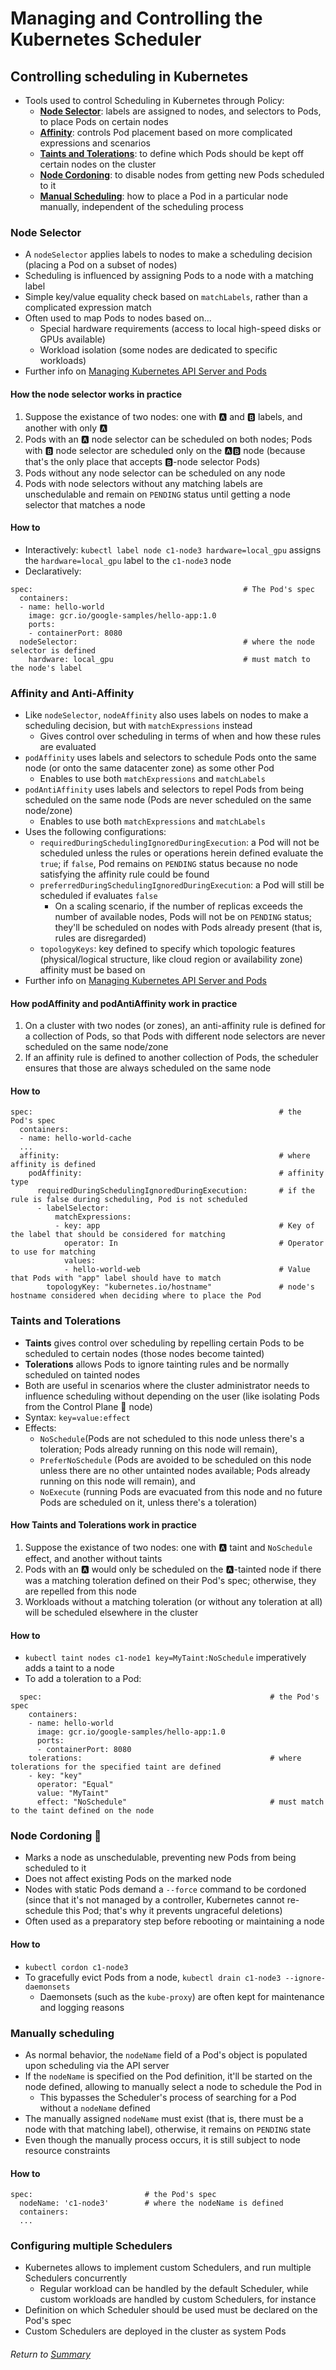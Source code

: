# Managing and Controlling the Kubernetes Scheduler

## Controlling scheduling in Kubernetes
- Tools used to control Scheduling in Kubernetes through Policy:
    - [**Node Selector**](02controllingScheduling.md#node-selector): labels are assigned to nodes, and selectors to Pods, to place Pods on certain nodes
    - [**Affinity**](02controllingScheduling.md#affinity-and-anti-affinity): controls Pod placement based on more complicated expressions and scenarios
    - [**Taints and Tolerations**](02controllingScheduling.md#taints-and-tolerations): to define which Pods should be kept off certain nodes on the cluster
    - [**Node Cordoning**](02controllingScheduling.md#node-cordoning-🛑): to disable nodes from getting new Pods scheduled to it
    - [**Manual Scheduling**](02controllingScheduling.md#manually-scheduling): how to place a Pod in a particular node manually, independent of the scheduling process

### Node Selector
- A `nodeSelector` applies labels to nodes to make a scheduling decision (placing a Pod on a subset of nodes)
- Scheduling is influenced by assigning Pods to a node with a matching label
- Simple key/value equality check based on `matchLabels`, rather than a complicated expression match
- Often used to map Pods to nodes based on...
    - Special hardware requirements (access to local high-speed disks or GPUs available)
    - Workload isolation (some nodes are dedicated to specific workloads)
- Further info on [Managing Kubernetes API Server and Pods](../../Managing%20the%20Kubernetes%20API%20Server%20and%20Pods/02managingObjectsLabelsAnnotationsNamespaces/02workingWithLabels.md)

#### How the node selector works in practice
1. Suppose the existance of two nodes: one with 🅰️ and 🅱️ labels, and another with only 🅰️
2. Pods with an 🅰️ node selector can be scheduled on both nodes; Pods with 🅱️ node selector are scheduled only on the 🅰️🅱️ node (because that's the only place that accepts 🅱️-node selector Pods)
3. Pods without any node selector can be scheduled on any node
4. Pods with node selectors without any matching labels are unschedulable and remain on `PENDING` status until getting a node selector that matches a node

#### How to
- Interactively: `kubectl label node c1-node3 hardware=local_gpu` assigns the `hardware=local_gpu` label to the `c1-node3` node
- Declaratively:
```
spec:                                               # The Pod's spec
  containers:
  - name: hello-world
    image: gcr.io/google-samples/hello-app:1.0
    ports:
    - containerPort: 8080
  nodeSelector:                                     # where the node selector is defined
    hardware: local_gpu                             # must match to the node's label
```

### Affinity and Anti-Affinity
- Like `nodeSelector`, `nodeAffinity` also uses labels on nodes to make a scheduling decision, but with `matchExpressions` instead
    - Gives control over scheduling in terms of when and how these rules are evaluated
- `podAffinity` uses labels and selectors to schedule Pods onto the same node (or onto the same datacenter zone) as some other Pod
    - Enables to use both `matchExpressions` and `matchLabels`
- `podAntiAffinity` uses labels and selectors to repel Pods from being scheduled on the same node (Pods are never scheduled on the same node/zone)
    - Enables to use both `matchExpressions` and `matchLabels`
- Uses the following configurations:
    - `requiredDuringSchedulingIgnoredDuringExecution`: a Pod will not be scheduled unless the rules or operations herein defined evaluate the `true`; if `false`, Pod remains on `PENDING` status because no node satisfying the affinity rule could be found
    - `preferredDuringSchedulingIgnoredDuringExecution`: a Pod will still be scheduled if evaluates `false`
      - On a scaling scenario, if the number of replicas exceeds the number of available nodes, Pods will not be on `PENDING` status; they'll be scheduled on nodes with Pods already present (that is, rules are disregarded)
    - `topologyKeys`: key defined to specify which topologic features (physical/logical structure, like cloud region or availability zone) affinity must be based on
- Further info on [Managing Kubernetes API Server and Pods](../../Managing%20the%20Kubernetes%20API%20Server%20and%20Pods/02managingObjectsLabelsAnnotationsNamespaces/02workingWithLabels.md)

#### How podAffinity and podAntiAffinity work in practice
1. On a cluster with two nodes (or zones), an anti-affinity rule is defined for a collection of Pods, so that Pods with different node selectors are never scheduled on the same node/zone
2. If an affinity rule is defined to another collection of Pods, the scheduler ensures that those are always scheduled on the same node

#### How to
```
spec:                                                       # the Pod's spec
  containers:
  - name: hello-world-cache
  ...
  affinity:                                                 # where affinity is defined
    podAffinity:                                            # affinity type
      requiredDuringSchedulingIgnoredDuringExecution:       # if the rule is false during scheduling, Pod is not scheduled
      - labelSelector:
          matchExpressions:
          - key: app                                        # Key of the label that should be considered for matching
            operator: In                                    # Operator to use for matching
            values:
            - hello-world-web                               # Value that Pods with "app" label should have to match
        topologyKey: "kubernetes.io/hostname"               # node's hostname considered when deciding where to place the Pod
```

### Taints and Tolerations
- **Taints** gives control over scheduling by repelling certain Pods to be scheduled to certain nodes (those nodes become tainted)
- **Tolerations** allows Pods to ignore tainting rules and be normally scheduled on tainted nodes
- Both are useful in scenarios where the cluster administrator needs to influence scheduling without depending on the user (like isolating Pods from the Control Plane 🧠 node)
- Syntax: `key=value:effect`
- Effects: 
  - `NoSchedule`(Pods are not scheduled to this node unless there's a toleration; Pods already running on this node will remain),
  - `PreferNoSchedule` (Pods are avoided to be scheduled on this node unless there are no other untainted nodes available; Pods already running on this node will remain), and
  - `NoExecute` (running Pods are evacuated from this node and no future Pods are scheduled on it, unless there's a toleration)

#### How Taints and Tolerations work in practice
1. Suppose the existance of two nodes: one with 🅰️ taint and `NoSchedule` effect, and another without taints
2. Pods with an 🅰️ would only be scheduled on the 🅰️-tainted node if there was a matching toleration defined on their Pod's spec; otherwise, they are repelled from this node
3. Workloads without a matching toleration (or without any toleration at all) will be scheduled elsewhere in the cluster

#### How to
- `kubectl taint nodes c1-node1 key=MyTaint:NoSchedule` imperatively adds a taint to a node  
- To add a toleration to a Pod:
```
  spec:                                                   # the Pod's spec
    containers:
    - name: hello-world
      image: gcr.io/google-samples/hello-app:1.0
      ports:
      - containerPort: 8080
    tolerations:                                          # where tolerations for the specified taint are defined
    - key: "key"
      operator: "Equal"
      value: "MyTaint"
      effect: "NoSchedule"                                # must match to the taint defined on the node
```
### Node Cordoning 🛑
- Marks a node as unschedulable, preventing new Pods from being scheduled to it
- Does not affect existing Pods on the marked node
- Nodes with static Pods demand a `--force` command to be cordoned (since that it's not managed by a controller, Kubernetes cannot re-schedule this Pod; that's why it prevents ungraceful deletions)
- Often used as a preparatory step before rebooting or maintaining a node

#### How to
- `kubectl cordon c1-node3`
- To gracefully evict Pods from a node, `kubectl drain c1-node3 --ignore-daemonsets`
  - Daemonsets (such as the `kube-proxy`) are often kept for maintenance and logging reasons

### Manually scheduling
- As normal behavior, the `nodeName` field of a Pod's object is populated upon scheduling via the API server
- If the `nodeName` is specified on the Pod definition, it'll be started on the node defined, allowing to manually select a node to schedule the Pod in
  - This bypasses the Scheduler's process of searching for a Pod without a `nodeName` defined
- The manually assigned `nodeName` must exist (that is, there must be a node with that matching label), otherwise, it remains on `PENDING` state
- Even though the manually process occurs, it is still subject to node resource constraints

#### How to
```
spec:                         # the Pod's spec
  nodeName: 'c1-node3'        # where the nodeName is defined
  containers:
  ...
```

### Configuring multiple Schedulers
- Kubernetes allows to implement custom Schedulers, and run multiple Schedulers concurrently
  - Regular workload can be handled by the default Scheduler, while custom workloads are handled by custom Schedulers, for instance
- Definition on which Scheduler should be used must be declared on the Pod's spec
- Custom Schedulers are deployed in the cluster as system Pods

###### Return to [Summary](README.md)